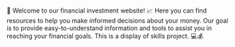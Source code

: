 🏦 Welcome to our financial investment website! 📈
Here you can find resources to help you make informed decisions about your money. Our goal is to provide easy-to-understand information and tools to assist you in reaching your financial goals. This is a display of skills project. 💻💰
